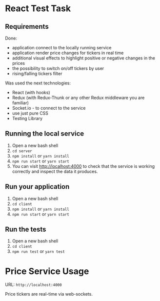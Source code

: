 # React Test Task

## Requirements

Done:

- application connect to the locally running service
- application render price changes for tickers in real time
- additional visual effects to highlight positive or negative changes in the prices
- the possibility to switch on/off tickers by user
- rising/falling tickers filter

Was used the next technologies:

- React (with hooks)
- Redux (with Redux-Thunk or any other Redux middleware you are familiar)
- Socket.io - to connect to the service
- use just pure CSS
- Testing Library

## Running the local service

1. Open a new bash shell
2. `cd server`
3. `npm install` or `yarn install`
4. `npm run start` or `yarn start`
5. You can visit [http://localhost:4000](http://localhost:4000) to check that the service is working correctly and inspect the data it produces.

## Run your application

1. Open a new bash shell
2. `cd client`
3. `npm install` or `yarn install`
4. `npm run start` or `yarn start`

## Run the tests

1. Open a new bash shell
2. `cd client`
3. `npm run test` or `yarn test`

# Price Service Usage

URL:
`http://localhost:4000`

Price tickers are real-time via web-sockets.
